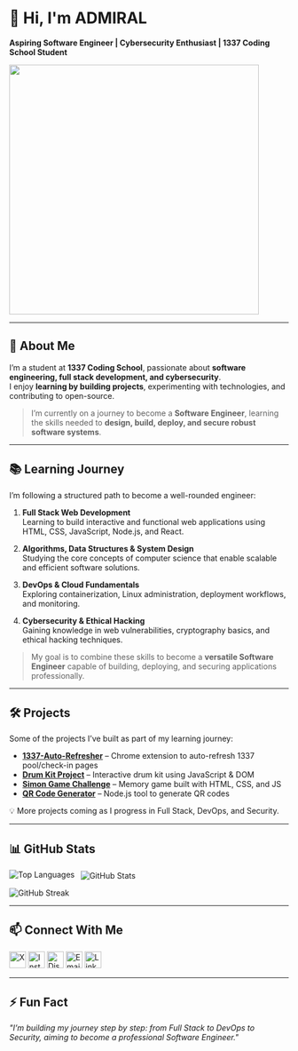# 👋 Hi, I'm ADMIRAL  
**Aspiring Software Engineer | Cybersecurity Enthusiast | 1337 Coding School Student**  

<img src="./admiralgarp.gif" width="450" />

---

## 🔹 About Me
I’m a student at **1337 Coding School**, passionate about **software engineering, full stack development, and cybersecurity**.  
I enjoy **learning by building projects**, experimenting with technologies, and contributing to open-source.  

> I’m currently on a journey to become a **Software Engineer**, learning the skills needed to **design, build, deploy, and secure robust software systems**.  

---

## 📚 Learning Journey
I’m following a structured path to become a well-rounded engineer:  

1. **Full Stack Web Development**  
   Learning to build interactive and functional web applications using HTML, CSS, JavaScript, Node.js, and React.  

2. **Algorithms, Data Structures & System Design**  
   Studying the core concepts of computer science that enable scalable and efficient software solutions.  

3. **DevOps & Cloud Fundamentals**  
   Exploring containerization, Linux administration, deployment workflows, and monitoring.  

4. **Cybersecurity & Ethical Hacking**  
   Gaining knowledge in web vulnerabilities, cryptography basics, and ethical hacking techniques.  

> My goal is to combine these skills to become a **versatile Software Engineer** capable of building, deploying, and securing applications professionally.  

---

## 🛠️ Projects
Some of the projects I’ve built as part of my learning journey:

- **[1337-Auto-Refresher](https://github.com/ogadmiral/1337-Auto-Refresher)** – Chrome extension to auto-refresh 1337 pool/check-in pages  
- **[Drum Kit Project](https://github.com/ogadmiral/Drum-Kit-Project)** – Interactive drum kit using JavaScript & DOM  
- **[Simon Game Challenge](https://github.com/ogadmiral/Simon-Game-Challenge)** – Memory game built with HTML, CSS, and JS  
- **[QR Code Generator](https://github.com/ogadmiral/node.js-qr-generator)** – Node.js tool to generate QR codes  

💡 More projects coming as I progress in Full Stack, DevOps, and Security.  

---

## 📊 GitHub Stats
<p>
<img align="left" src="https://github-readme-stats.vercel.app/api/top-langs?username=ogadmiral&show_icons=true&layout=compact" alt="Top Languages" />
&nbsp;
<img align="center" src="https://github-readme-stats.vercel.app/api?username=ogadmiral&show_icons=true" alt="GitHub Stats" />
</p>
<p><img align="center" src="https://github-readme-streak-stats.herokuapp.com/?user=ogadmiral" alt="GitHub Streak" /></p>

---

## 📫 Connect With Me
<p align="left">
<a href="https://x.com/og_admiral" target="_blank"><img src="https://i.postimg.cc/7L3Pbx1k/x-logo-nice.png" alt="X" height="30" width="30"/></a>
<a href="https://instagram.com/og_admiral" target="_blank"><img src="https://raw.githubusercontent.com/rahuldkjain/github-profile-readme-generator/master/src/images/icons/Social/instagram.svg" alt="Instagram" height="30" width="30"/></a>
<a href="https://discord.gg/DW8wwhr3Gy" target="_blank"><img src="https://i.postimg.cc/FRhrL2GJ/discordlogosize.png" alt="Discord" height="30" width="30"/></a>
<a href="mailto:og_admiral@wearehackerone.com" target="_blank"><img src="https://static.vecteezy.com/system/resources/previews/020/964/377/non_2x/gmail-mail-icon-for-web-design-free-png.png" alt="Email" height="30" width="30"/></a>
<a href="https://www.linkedin.com/in/mustapha-dh/" target="_blank"><img src="https://upload.wikimedia.org/wikipedia/commons/thumb/8/81/LinkedIn_icon.svg/1200px-LinkedIn_icon.svg.png" alt="Linkedin" height="30" width="30"/></a>
</p>

---

## ⚡ Fun Fact
_"I’m building my journey step by step: from Full Stack to DevOps to Security, aiming to become a professional Software Engineer."_  
